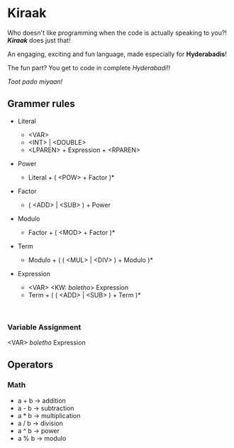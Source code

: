 # Kiraak

Who doesn't like programming when the code is actually speaking to you?! <b><i>Kiraak</i></b> does just that!

An engaging, exciting and fun language, made especially for <b>Hyderabadis</b>!
<br />

The fun part? You get to code in complete <i>Hyderabadi</i>!!

<i>Toot pado miyaan!</i>

## Grammer rules

* Literal 
  * \<VAR> 
  * \<INT> | \<DOUBLE>
  * \<LPAREN> + Expression + \<RPAREN>


* Power
  * Literal + ( \<POW> + Factor )*
  

* Factor
  * ( \<ADD> | \<SUB> ) + Power


* Modulo
  * Factor + ( \<MOD> + Factor )*


* Term
  * Modulo + ( ( \<MUL> | \<DIV> ) + Modulo )*


* Expression
  * \<VAR> \<KW: <i>boletho</i>> Expression 
  * Term + ( ( \<ADD> | \<SUB> ) + Term )*

<br />


### Variable Assignment
&lt;VAR> <i>boletho</i> Expression


## Operators

### Math
* a + b -> addition
* a - b -> subtraction
* a * b -> multiplication
* a / b -> division
* a ^ b -> power
* a % b -> modulo


